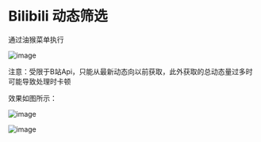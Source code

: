 # Bilibili 动态筛选
通过油猴菜单执行

![image](https://github.com/user-attachments/assets/d769a529-99b0-4980-8f21-bfda88e27616)

注意：受限于B站Api，只能从最新动态向以前获取，此外获取的总动态量过多时可能导致处理时卡顿

效果如图所示：

![image](https://github.com/user-attachments/assets/3a98e480-1ff8-4489-8dc4-7207686eb9ce)

![image](https://github.com/user-attachments/assets/a6fe01c0-5597-491c-b749-80610d076128)


